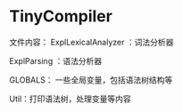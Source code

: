 # TinyCompiler
文件内容：
ExplLexicalAnalyzer  ：词法分析器

ExplParsing ：语法分析器

GLOBALS： 一些全局变量，包括语法树结构等

Util：打印语法树，处理变量等内容

